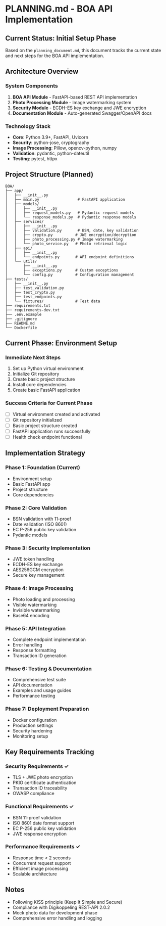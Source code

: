 # PLANNING.md - BOA API Implementation

## Current Status: Initial Setup Phase

Based on the `planning_document.md`, this document tracks the current state and next steps for the BOA API implementation.

## Architecture Overview

### System Components
1. **BOA API Module** - FastAPI-based REST API implementation
2. **Photo Processing Module** - Image watermarking system
3. **Security Module** - ECDH-ES key exchange and JWE encryption
4. **Documentation Module** - Auto-generated Swagger/OpenAPI docs

### Technology Stack
- **Core**: Python 3.9+, FastAPI, Uvicorn
- **Security**: python-jose, cryptography
- **Image Processing**: Pillow, opencv-python, numpy
- **Validation**: pydantic, python-dateutil
- **Testing**: pytest, httpx

## Project Structure (Planned)
```
BOA/
├── app/
│   ├── __init__.py
│   ├── main.py                 # FastAPI application
│   ├── models/
│   │   ├── __init__.py
│   │   ├── request_models.py   # Pydantic request models
│   │   └── response_models.py  # Pydantic response models
│   ├── services/
│   │   ├── __init__.py
│   │   ├── validation.py       # BSN, date, key validation
│   │   ├── crypto.py          # JWE encryption/decryption
│   │   ├── photo_processing.py # Image watermarking
│   │   └── photo_service.py   # Photo retrieval logic
│   ├── api/
│   │   ├── __init__.py
│   │   └── endpoints.py       # API endpoint definitions
│   └── utils/
│       ├── __init__.py
│       ├── exceptions.py      # Custom exceptions
│       └── config.py          # Configuration management
├── tests/
│   ├── __init__.py
│   ├── test_validation.py
│   ├── test_crypto.py
│   ├── test_endpoints.py
│   └── fixtures/              # Test data
├── requirements.txt
├── requirements-dev.txt
├── .env.example
├── .gitignore
├── README.md
└── Dockerfile
```

## Current Phase: Environment Setup

### Immediate Next Steps
1. Set up Python virtual environment
2. Initialize Git repository
3. Create basic project structure
4. Install core dependencies
5. Create basic FastAPI application

### Success Criteria for Current Phase
- [ ] Virtual environment created and activated
- [ ] Git repository initialized
- [ ] Basic project structure created
- [ ] FastAPI application runs successfully
- [ ] Health check endpoint functional

## Implementation Strategy

### Phase 1: Foundation (Current)
- Environment setup
- Basic FastAPI app
- Project structure
- Core dependencies

### Phase 2: Core Validation
- BSN validation with 11-proef
- Date validation (ISO 8601)
- EC P-256 public key validation
- Pydantic models

### Phase 3: Security Implementation
- JWE token handling
- ECDH-ES key exchange
- AES256GCM encryption
- Secure key management

### Phase 4: Image Processing
- Photo loading and processing
- Visible watermarking
- Invisible watermarking
- Base64 encoding

### Phase 5: API Integration
- Complete endpoint implementation
- Error handling
- Response formatting
- Transaction ID generation

### Phase 6: Testing & Documentation
- Comprehensive test suite
- API documentation
- Examples and usage guides
- Performance testing

### Phase 7: Deployment Preparation
- Docker configuration
- Production settings
- Security hardening
- Monitoring setup

## Key Requirements Tracking

### Security Requirements ✓
- TLS + JWE photo encryption
- PKIO certificate authentication
- Transaction ID traceability
- OWASP compliance

### Functional Requirements ✓
- BSN 11-proef validation
- ISO 8601 date format support
- EC P-256 public key validation
- JWE response encryption

### Performance Requirements ✓
- Response time < 2 seconds
- Concurrent request support
- Efficient image processing
- Scalable architecture

## Notes
- Following KISS principle (Keep It Simple and Secure)
- Compliance with Digikoppeling REST-API 2.0.2
- Mock photo data for development phase
- Comprehensive error handling and logging

